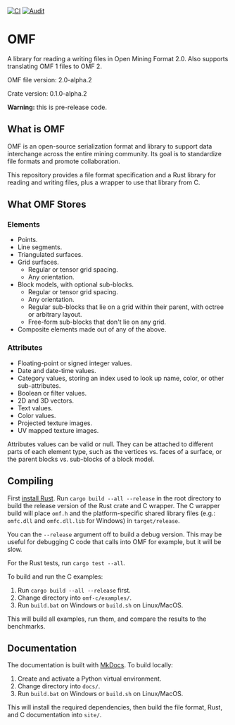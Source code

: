 [![CI](https://github.com/gmggroup/omf-rust/actions/workflows/ci.yml/badge.svg)](https://github.com/gmggroup/omf-rust/actions/workflows/ci.yml)
[![Audit](https://github.com/gmggroup/omf-rust/actions/workflows/audit.yml/badge.svg)](https://github.com/gmggroup/omf-rust/actions/workflows/audit.yml)

# OMF

A library for reading a writing files in Open Mining Format 2.0.
Also supports translating OMF 1 files to OMF 2.

OMF file version: 2.0-alpha.2

Crate version: 0.1.0-alpha.2

**Warning:** this is pre-release code.

## What is OMF

OMF is an open-source serialization format and library to support data interchange
across the entire mining community.
Its goal is to standardize file formats and promote collaboration.

This repository provides a file format specification and a Rust library for reading and writing files,
plus a wrapper to use that library from C.

## What OMF Stores

### Elements

- Points.
- Line segments.
- Triangulated surfaces.
- Grid surfaces.
    - Regular or tensor grid spacing.
    - Any orientation.
- Block models, with optional sub-blocks.
    - Regular or tensor grid spacing.
    - Any orientation.
    - Regular sub-blocks that lie on a grid within their parent, with octree or arbitrary layout.
    - Free-form sub-blocks that don't lie on any grid.
- Composite elements made out of any of the above.


### Attributes

- Floating-point or signed integer values.
- Date and date-time values.
- Category values, storing an index used to look up name, color, or other sub-attributes.
- Boolean or filter values.
- 2D and 3D vectors.
- Text values.
- Color values.
- Projected texture images.
- UV mapped texture images.

Attributes values can be valid or null.
They can be attached to different parts of each element type,
such as the vertices vs. faces of a surface,
or the parent blocks vs. sub-blocks of a block model.

## Compiling

First [install Rust](https://www.rust-lang.org/tools/install).
Run `cargo build --all --release` in the root directory to build the release version of the Rust
crate and C wrapper.
The C wrapper build will place `omf.h` and the platform-specific shared library files
(e.g.: `omfc.dll` and `omfc.dll.lib` for Windows) in `target/release`.

You can the `--release` argument off to build a debug version.
This may be useful for debugging C code that calls into OMF for example,
but it will be slow.

For the Rust tests, run `cargo test --all`.

To build and run the C examples:

1. Run `cargo build --all --release` first.
2. Change directory into `omf-c/examples/`.
3. Run `build.bat` on Windows or `build.sh` on Linux/MacOS.

This will build all examples, run them, and compare the results to the benchmarks.

## Documentation

The documentation is built with [MkDocs](https://www.mkdocs.org/).
To build locally:

1. Create and activate a Python virtual environment.
2. Change directory into `docs/`.
3. Run `build.bat` on Windows or `build.sh` on Linux/MacOS.

This will install the required dependencies, then build the file format, Rust, and C documentation into `site/`.
